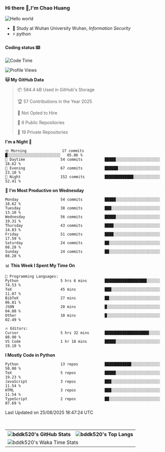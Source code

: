 ### Hi there 👋,I'm Chao Huang


<img src="https://raw.githubusercontent.com/sagar-viradiya/sagar-viradiya/master/resources/banner.png" alt="Hello world">


<br/>


- 🍻  Study at Wuhan University Wuhan, _Information Security_
- ⚡  python



#### Coding status  ⌨️

<!--START_SECTION:waka-->
![Code Time](http://img.shields.io/badge/Code%20Time-896%20hrs%2011%20mins-blue)

![Profile Views](http://img.shields.io/badge/Profile%20Views-0-blue)

**🐱 My GitHub Data** 

> 📦 584.4 kB Used in GitHub's Storage 
 > 
> 🏆 57 Contributions in the Year 2025
 > 
> 🚫 Not Opted to Hire
 > 
> 📜 6 Public Repositories 
 > 
> 🔑 19 Private Repositories 
 > 
**I'm a Night 🦉** 

```text
🌞 Morning                17 commits          █░░░░░░░░░░░░░░░░░░░░░░░░   05.86 % 
🌆 Daytime                54 commits          █████░░░░░░░░░░░░░░░░░░░░   18.62 % 
🌃 Evening                67 commits          ██████░░░░░░░░░░░░░░░░░░░   23.10 % 
🌙 Night                  152 commits         █████████████░░░░░░░░░░░░   52.41 % 
```
📅 **I'm Most Productive on Wednesday** 

```text
Monday                   54 commits          █████░░░░░░░░░░░░░░░░░░░░   18.62 % 
Tuesday                  38 commits          ███░░░░░░░░░░░░░░░░░░░░░░   13.10 % 
Wednesday                56 commits          █████░░░░░░░░░░░░░░░░░░░░   19.31 % 
Thursday                 43 commits          ████░░░░░░░░░░░░░░░░░░░░░   14.83 % 
Friday                   51 commits          ████░░░░░░░░░░░░░░░░░░░░░   17.59 % 
Saturday                 24 commits          ██░░░░░░░░░░░░░░░░░░░░░░░   08.28 % 
Sunday                   24 commits          ██░░░░░░░░░░░░░░░░░░░░░░░   08.28 % 
```


📊 **This Week I Spent My Time On** 

```text
💬 Programming Languages: 
Python                   5 hrs 6 mins        ███████████████████░░░░░░   74.53 % 
TeX                      45 mins             ███░░░░░░░░░░░░░░░░░░░░░░   11.07 % 
BibTeX                   27 mins             ██░░░░░░░░░░░░░░░░░░░░░░░   06.81 % 
JSON                     20 mins             █░░░░░░░░░░░░░░░░░░░░░░░░   04.88 % 
Other                    10 mins             █░░░░░░░░░░░░░░░░░░░░░░░░   02.49 % 

🔥 Editors: 
Cursor                   5 hrs 32 mins       ████████████████████░░░░░   80.90 % 
VS Code                  1 hr 18 mins        █████░░░░░░░░░░░░░░░░░░░░   19.10 % 
```

**I Mostly Code in Python** 

```text
Python                   13 repos            ████████████░░░░░░░░░░░░░   50.00 % 
TeX                      5 repos             █████░░░░░░░░░░░░░░░░░░░░   19.23 % 
JavaScript               3 repos             ███░░░░░░░░░░░░░░░░░░░░░░   11.54 % 
HTML                     3 repos             ███░░░░░░░░░░░░░░░░░░░░░░   11.54 % 
TypeScript               2 repos             ██░░░░░░░░░░░░░░░░░░░░░░░   07.69 % 
```




 Last Updated on 25/08/2025 18:47:24 UTC
<!--END_SECTION:waka-->

<br/>

<table>
  <tr>
    <th>
      <img alt="bddk520's GitHub Stats" src="https://github-readme-stats-git-masterrstaa-rickstaa.vercel.app/api?username=bddk520&show_icons=true&theme=transparent&hide_border=true" align="center" />
    </th>
    <th>
      <img alt="bddk520's Top Langs" src="https://github-readme-stats-git-masterrstaa-rickstaa.vercel.app/api/top-langs/?username=bddk520&layout=compact&theme=transparent&hide_border=true&langs_count=10&hide=CMake" align="center" /> 
    </th>
  </tr>
  <tr>
    <td colspan=2>
      <img alt="bddk520's Waka Time Stats" src="https://github-readme-stats.vercel.app/api/wakatime?username=bddk&hide_border=true&layout=compact&theme=transparent&custom_title=WorkTimeThisWeek&range=last_7_days" align="center"/>
    </td>
  </tr>
</table>
